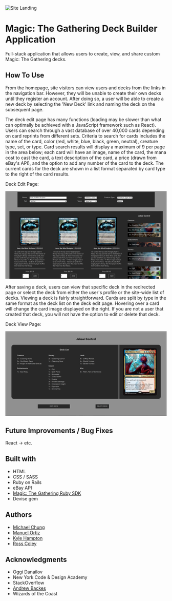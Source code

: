 ![Site Landing](/app/assets/siteimg/sitelanding.png)

# Magic: The Gathering Deck Builder Application

Full-stack application that allows users to create, view, and share custom Magic: The Gathering decks.

## How To Use

From the homepage, site visitors can view users and decks from the links in the navigation bar. However, they will be unable to create their own decks until they register an account. After doing so, a user will be able to create a new deck by selecting the 'New Deck' link and naming the deck on the subsequent page.

The deck edit page has many functions (loading may be slower than what can optimally be achieved with a JavaScript framework such as React). Users can search through a vast database of over 40,000 cards depending on card reprints from different sets. Criteria to search for cards includes the name of the card, color (red, white, blue, black, green, neutral), creature type, set, or type. Card search results will display a maximum of 9 per page in the area below; each card will have an image, name of the card, the mana cost to cast the card, a text description of the card, a price (drawn from eBay's API), and the option to add any number of the card to the deck. The current cards for the deck are shown in a list format separated by card type to the right of the card results.

Deck Edit Page:

![Deck Edit Page](/app/assets/siteimg/deckedit.png)

After saving a deck, users can view that specific deck in the redirected page or select the deck from either the user's profile or the site-wide list of decks. Viewing a deck is fairly straightforward. Cards are split by type in the same format as the deck list on the deck edit page. Hovering over a card will change the card image displayed on the right. If you are not a user that created that deck, you will not have the option to edit or delete that deck.

Deck View Page:

![Deck View Page](/app/assets/siteimg/deckshow.png)

## Future Improvements / Bug Fixes

React -> etc.

## Built with

* HTML
* CSS / SASS
* Ruby on Rails
* eBay API
* [Magic: The Gathering Ruby SDK](https://github.com/MagicTheGathering/mtg-sdk-ruby)
* Devise gem

## Authors

* [Michael Chung](https://github.com/michaelwchungstudio)
* [Manuel Ortiz](https://github.com/ManuelAOrtiz)
* [Kyle Hampton](https://github.com/kyle-hampton)
* [Ross Coley](https://github.com/rlcoley)

## Acknowledgments

* Oggi Danailov
* New York Code & Design Academy
* StackOverflow
* [Andrew Backes](https://github.com/adback03)
* Wizards of the Coast
